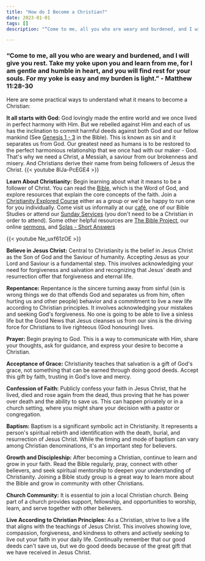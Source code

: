```yaml
---
title: "How do I Become a Christian?"
date: 2023-01-01
tags: []
description: "“Come to me, all you who are weary and burdened, and I will give you rest. Take my yoke upon you and learn from me, for I am gentle and humble in heart, and you will find rest for your souls. For my yoke is easy and my burden is light.” - Matthew 11:28-30"

---
```

### “Come to me, all you who are weary and burdened, and I will give you rest. Take my yoke upon you and learn from me, for I am gentle and humble in heart, and you will find rest for your souls. For my yoke is easy and my burden is light.” - Matthew 11:28-30
Here are some practical ways to understand what it means to become a Christian: 

**It all starts with God:** God lovingly made the entire world and we once lived in perfect harmony with Him.  But we rebelled against Him and each of us has the inclination to commit harmful deeds against both God and our fellow mankind (See [Genesis 1 - 3](https://www.biblegateway.com/passage/?search=genesis+1-3&version=NIV) in the Bible).  This is known as sin and it separates us from God. Our greatest need as humans is to be restored to the perfect harmonious relationship that we once had with our maker - God.  That's why we need a Christ, a Messiah, a saviour from our brokenness and misery. And Christians derive their name from being followers of Jesus the Christ. {{< youtube 8lJa-PcEGE4 >}}

**Learn About Christianity:** Begin learning about what it means to be a follower of Christ. You can read the [Bible](https://www.biblegateway.com/), which is the Word of God, and explore resources that explain the core concepts of the faith. Join a [Christianity Explored Course](https://www.christianityexplored.org/) either as a group or we'd be happy to run one for you individually. Come visit us informally at our [café](/whats-on/cafe), one of our Bible Studies or attend our [Sunday Services](/whats-on/sunday-services) (you don't need to be a Christian in order to attend). Some other helpful resources are [The Bible Project](https://bibleproject.com/about/), our online [sermons](/sermons), and [Solas - Short Answers](https://www.solas-cpc.org/category/video/shortanswers/)

{{< youtube Ne_uxf61zOE >}}

**Believe in Jesus Christ:** Central to Christianity is the belief in Jesus Christ as the Son of God and the Saviour of humanity. Accepting Jesus as your Lord and Saviour is a fundamental step. This involves acknowledging your need for forgiveness and salvation and recognizing that Jesus' death and resurrection offer that forgiveness and eternal life.

**Repentance:** Repentance is the sincere turning away from sinful (sin is wrong things we do that offends God and separates us from him, often hurting us and other people) behavior and a commitment to live a new life according to Christian principles. It involves acknowledging your mistakes and seeking God's forgiveness. No one is going to be able to live a sinless life but the Good News that Jesus cleanses us from our sins is the driving force for Christians to live righteous (God honouring) lives.

**Prayer:** Begin praying to God. This is a way to communicate with Him, share your thoughts, ask for guidance, and express your desire to become a Christian.

**Acceptance of Grace:** Christianity teaches that salvation is a gift of God's grace, not something that can be earned through doing good deeds. Accept this gift by faith, trusting in God's love and mercy.

**Confession of Faith:** Publicly confess your faith in Jesus Christ, that he lived, died and rose again from the dead, thus proving that he has power over death and the ability to save us. This can happen privately or in a church setting, where you might share your decision with a pastor or congregation.

**Baptism:** Baptism is a significant symbolic act in Christianity. It represents a person's spiritual rebirth and identification with the death, burial, and resurrection of Jesus Christ. While the timing and mode of baptism can vary among Christian denominations, it's an important step for believers.

**Growth and Discipleship:** After becoming a Christian, continue to learn and grow in your faith. Read the Bible regularly, pray, connect with other believers, and seek spiritual mentorship to deepen your understanding of Christianity. Joining a Bible study group is a great way to learn more about the Bible and grow in community with other Christians.

**Church Community:** It is essential to join a local Christian church. Being part of a church provides support, fellowship, and opportunities to worship, learn, and serve together with other believers.

**Live According to Christian Principles:** As a Christian, strive to live a life that aligns with the teachings of Jesus Christ. This involves showing love, compassion, forgiveness, and kindness to others and actively seeking to live out your faith in your daily life. Continually remember that our good deeds can't save us, but we do good deeds because of the great gift that we have received in Jesus Christ.

